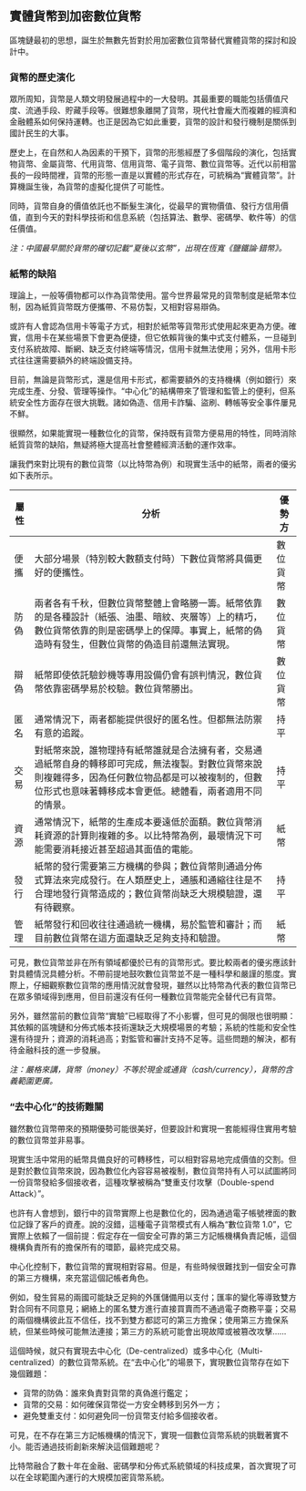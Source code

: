 ## 實體貨幣到加密數位貨幣

區塊鏈最初的思想，誕生於無數先哲對於用加密數位貨幣替代實體貨幣的探討和設計中。

### 貨幣的歷史演化
眾所周知，貨幣是人類文明發展過程中的一大發明。其最重要的職能包括價值尺度、流通手段、貯藏手段等。很難想象離開了貨幣，現代社會龐大而複雜的經濟和金融體系如何保持運轉。也正是因為它如此重要，貨幣的設計和發行機制是關係到國計民生的大事。

歷史上，在自然和人為因素的干預下，貨幣的形態經歷了多個階段的演化，包括實物貨幣、金屬貨幣、代用貨幣、信用貨幣、電子貨幣、數位貨幣等。近代以前相當長的一段時間裡，貨幣的形態一直是以實體的形式存在，可統稱為“實體貨幣”。計算機誕生後，為貨幣的虛擬化提供了可能性。

同時，貨幣自身的價值依託也不斷髮生演化，從最早的實物價值、發行方信用價值，直到今天的對科學技術和信息系統（包括算法、數學、密碼學、軟件等）的信任價值。

*注：中國最早關於貨幣的確切記載“夏後以玄幣”，出現在恆寬《鹽鐵論·錯幣》。*

### 紙幣的缺陷

理論上，一般等價物都可以作為貨幣使用。當今世界最常見的貨幣制度是紙幣本位制，因為紙質貨幣既方便攜帶、不易仿製，又相對容易辯偽。

或許有人會認為信用卡等電子方式，相對於紙幣等貨幣形式使用起來更為方便。確實，信用卡在某些場景下會更為便捷，但它依賴背後的集中式支付體系，一旦碰到支付系統故障、斷網、缺乏支付終端等情況，信用卡就無法使用；另外，信用卡形式往往還需要額外的終端設備支持。

目前，無論是貨幣形式，還是信用卡形式，都需要額外的支持機構（例如銀行）來完成生產、分發、管理等操作。“中心化”的結構帶來了管理和監管上的便利，但系統安全性方面存在很大挑戰。諸如偽造、信用卡詐騙、盜刷、轉帳等安全事件屢見不鮮。

很顯然，如果能實現一種數位化的貨幣，保持既有貨幣方便易用的特性，同時消除紙質貨幣的缺陷，無疑將極大提高社會整體經濟活動的運作效率。

讓我們來對比現有的數位貨幣（以比特幣為例）和現實生活中的紙幣，兩者的優劣如下表所示。

| 屬性 | 分析 | 優勢方 |
| --- | --- | --- |
| 便攜 | 大部分場景（特別較大數額支付時）下數位貨幣將具備更好的便攜性。 | 數位貨幣 |
| 防偽 | 兩者各有千秋，但數位貨幣整體上會略勝一籌。紙幣依靠的是各種設計（紙張、油墨、暗紋、夾層等）上的精巧，數位貨幣依靠的則是密碼學上的保障。事實上，紙幣的偽造時有發生，但數位貨幣的偽造目前還無法實現。 | 數位貨幣 |
| 辯偽 | 紙幣即使依託驗鈔機等專用設備仍會有誤判情況，數位貨幣依靠密碼學易於校驗。數位貨幣勝出。 | 數位貨幣 |
| 匿名 | 通常情況下，兩者都能提供很好的匿名性。但都無法防禦有意的追蹤。 | 持平 |
| 交易 | 對紙幣來說，誰物理持有紙幣誰就是合法擁有者，交易通過紙幣自身的轉移即可完成，無法複製。對數位貨幣來說則複雜得多，因為任何數位物品都是可以被複制的，但數位形式也意味著轉移成本會更低。總體看，兩者適用不同的情景。 | 持平 |
| 資源 | 通常情況下，紙幣的生產成本要遠低於面額。數位貨幣消耗資源的計算則複雜的多。以比特幣為例，最壞情況下可能需要消耗接近甚至超過其面值的電能。 | 紙幣 |
| 發行 | 紙幣的發行需要第三方機構的參與；數位貨幣則通過分佈式算法來完成發行。在人類歷史上，通脹和通縮往往是不合理地發行貨幣造成的；數位貨幣尚缺乏大規模驗證，還有待觀察。 | 持平 |
| 管理 | 紙幣發行和回收往往通過統一機構，易於監管和審計；而目前數位貨幣在這方面還缺乏足夠支持和驗證。 | 紙幣 |

可見，數位貨幣並非在所有領域都優於已有的貨幣形式。要比較兩者的優劣應該針對具體情況具體分析。不帶前提地鼓吹數位貨幣並不是一種科學和嚴謹的態度。實際上，仔細觀察數位貨幣的應用情況就會發現，雖然以比特幣為代表的數位貨幣已在眾多領域得到應用，但目前還沒有任何一種數位貨幣能完全替代已有貨幣。

另外，雖然當前的數位貨幣“實驗”已經取得了不小影響，但可見的侷限也很明顯：其依賴的區塊鏈和分佈式帳本技術還缺乏大規模場景的考驗；系統的性能和安全性還有待提升；資源的消耗過高；對監管和審計支持不足等。這些問題的解決，都有待金融科技的進一步發展。

*注：嚴格來講，貨幣（money）不等於現金或通貨（cash/currency），貨幣的含義範圍更廣。*


### “去中心化”的技術難關

雖然數位貨幣帶來的預期優勢可能很美好，但要設計和實現一套能經得住實用考驗的數位貨幣並非易事。

現實生活中常用的紙幣具備良好的可轉移性，可以相對容易地完成價值的交割。但是對於數位貨幣來說，因為數位化內容容易被複制，數位貨幣持有人可以試圖將同一份貨幣發給多個接收者，這種攻擊被稱為“雙重支付攻擊（Double-spend Attack）”。

也許有人會想到，銀行中的貨幣實際上也是數位化的，因為通過電子帳號裡面的數位記錄了客戶的資產。說的沒錯，這種電子貨幣模式有人稱為“數位貨幣 1.0”，它實際上依賴了一個前提：假定存在一個安全可靠的第三方記帳機構負責記帳，這個機構負責所有的擔保所有的環節，最終完成交易。

中心化控制下，數位貨幣的實現相對容易。但是，有些時候很難找到一個安全可靠的第三方機構，來充當這個記帳者角色。

例如，發生貿易的兩國可能缺乏足夠的外匯儲備用以支付；匯率的變化等導致雙方對合同有不同意見；網絡上的匿名雙方進行直接買賣而不通過電子商務平臺；交易的兩個機構彼此互不信任，找不到雙方都認可的第三方擔保；使用第三方擔保系統，但某些時候可能無法連接；第三方的系統可能會出現故障或被篡改攻擊……

這個時候，就只有實現去中心化（De-centralized）或多中心化（Multi-centralized）的數位貨幣系統。在“去中心化”的場景下，實現數位貨幣存在如下幾個難題：

* 貨幣的防偽：誰來負責對貨幣的真偽進行鑑定；
* 貨幣的交易：如何確保貨幣從一方安全轉移到另外一方；
* 避免雙重支付：如何避免同一份貨幣支付給多個接收者。

可見，在不存在第三方記帳機構的情況下，實現一個數位貨幣系統的挑戰著實不小。能否通過技術創新來解決這個難題呢？

比特幣融合了數十年在金融、密碼學和分佈式系統領域的科技成果，首次實現了可以在全球範圍內運行的大規模加密貨幣系統。
